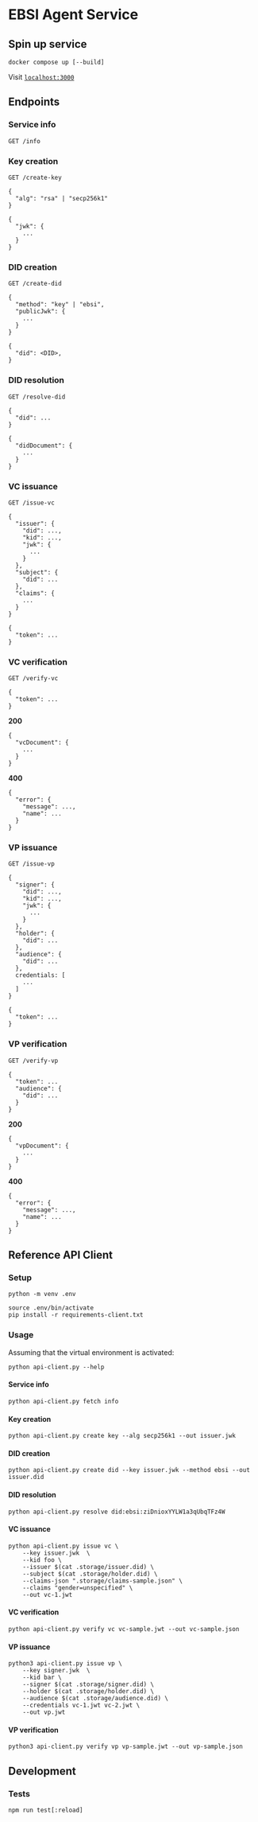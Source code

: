 # EBSI Agent Service

## Spin up service

```shell
docker compose up [--build]
```

Visit [`localhost:3000`](http://localhost:3000)

## Endpoints

### Service info

```
GET /info
```

### Key creation

```
GET /create-key

{
  "alg": "rsa" | "secp256k1"
}
```

```
{
  "jwk": {
    ...
  }
}
```

### DID creation

```
GET /create-did

{
  "method": "key" | "ebsi",
  "publicJwk": {
    ...
  }
}
```

```
{
  "did": <DID>,
}
```

### DID resolution

```
GET /resolve-did

{
  "did": ...
}
```

```
{
  "didDocument": {
    ...
  }
}
```

### VC issuance

```
GET /issue-vc

{
  "issuer": {
    "did": ...,
    "kid": ...,
    "jwk": {
      ...
    }
  },
  "subject": {
    "did": ...
  },
  "claims": {
    ...
  }
}
```

```
{
  "token": ...
}
```

### VC verification

```
GET /verify-vc

{
  "token": ...
}
```

**200**

```
{
  "vcDocument": {
    ...
  }
}
```

**400**

```
{
  "error": {
    "message": ...,
    "name": ...
  }
}
```

### VP issuance

```
GET /issue-vp

{
  "signer": {
    "did": ...,
    "kid": ...,
    "jwk": {
      ...
    }
  },
  "holder": {
    "did": ...
  },
  "audience": {
    "did": ...
  },
  credentials: [
    ...
  ]
}
```

```
{
  "token": ...
}
```

### VP verification

```
GET /verify-vp

{
  "token": ...
  "audience": {
    "did": ...
  }
}
```

**200**

```
{
  "vpDocument": {
    ...
  }
}
```

**400**

```
{
  "error": {
    "message": ...,
    "name": ...
  }
}
```

## Reference API Client

### Setup

```shell
python -m venv .env
```

```shell
source .env/bin/activate
pip install -r requirements-client.txt
```

### Usage

Assuming that the virtual environment is activated:

```shell
python api-client.py --help
```

#### Service info

```shell
python api-client.py fetch info
```

#### Key creation

```shell
python api-client.py create key --alg secp256k1 --out issuer.jwk
```

#### DID creation

```shell
python api-client.py create did --key issuer.jwk --method ebsi --out issuer.did
```

#### DID resolution

```shell
python api-client.py resolve did:ebsi:ziDnioxYYLW1a3qUbqTFz4W
```

#### VC issuance

```shell
python api-client.py issue vc \
    --key issuer.jwk  \
    --kid foo \
    --issuer $(cat .storage/issuer.did) \
    --subject $(cat .storage/holder.did) \
    --claims-json ".storage/claims-sample.json" \
    --claims "gender=unspecified" \
    --out vc-1.jwt
```

#### VC verification

```shell
python api-client.py verify vc vc-sample.jwt --out vc-sample.json
```

#### VP issuance

```shell
python3 api-client.py issue vp \
    --key signer.jwk  \
    --kid bar \
    --signer $(cat .storage/signer.did) \
    --holder $(cat .storage/holder.did) \
    --audience $(cat .storage/audience.did) \
    --credentials vc-1.jwt vc-2.jwt \
    --out vp.jwt
```

#### VP verification

```shell
python3 api-client.py verify vp vp-sample.jwt --out vp-sample.json
```

## Development

### Tests

```shell
npm run test[:reload]
```
